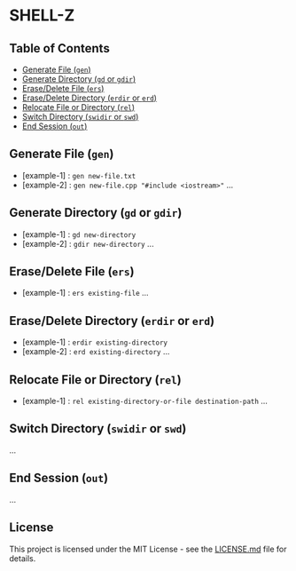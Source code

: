 # SHELL-Z

## Table of Contents

- [Generate File (`gen`)](#generate-file-gen)
- [Generate Directory (`gd` or `gdir`)](#generate-directory-gd--gdir)
- [Erase/Delete File (`ers`)](#erase-delete-file-ers)
- [Erase/Delete Directory (`erdir` or `erd`)](#erase-delete-directory-erdir--erd)
- [Relocate File or Directory (`rel`)](#relocate-a-file-or-directory-rel)
- [Switch Directory (`swidir` or `swd`)](#switch-directory-swidir--swd)
- [End Session (`out`)](#end-session-out)

## Generate File (`gen`)

- [example-1] : `gen new-file.txt`
- [example-2] : `gen new-file.cpp "#include <iostream>"`
  ...

## Generate Directory (`gd` or `gdir`)

- [example-1] : `gd new-directory`
- [example-2] : `gdir new-directory`
  ...

## Erase/Delete File (`ers`)

- [example-1] : `ers existing-file`
  ...

## Erase/Delete Directory (`erdir` or `erd`)

- [example-1] : `erdir existing-directory`
- [example-2] : `erd existing-directory`
  ...

## Relocate File or Directory (`rel`)

- [example-1] : `rel existing-directory-or-file destination-path`
  ...

## Switch Directory (`swidir` or `swd`)

...

## End Session (`out`)

...

## License

This project is licensed under the MIT License - see the [LICENSE.md](LICENSE.md) file for details.
